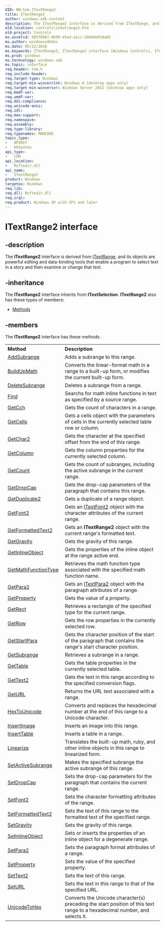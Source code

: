 ```yaml
---
UID: NN:tom.ITextRange2
title: ITextRange2
author: windows-sdk-content
description: The ITextRange2 interface is derived from ITextRange, and its objects are powerful editing and data-binding tools that enable a program to select text in a story and then examine or change that text.
old-location: controls\itextrange2.htm
old-project: Controls
ms.assetid: 905f0967-8b99-45ed-a1cc-19d49e919a65
ms.author: windowssdkdev
ms.date: 05/22/2018
ms.keywords: ITextRange2, ITextRange2 interface [Windows Controls], ITextRange2 interface [Windows Controls],described, controls.itextrange2, tom/ITextRange2
ms.prod: windows
ms.technology: windows-sdk
ms.topic: interface
req.header: tom.h
req.include-header: 
req.target-type: Windows
req.target-min-winverclnt: Windows 8 [desktop apps only]
req.target-min-winversvr: Windows Server 2012 [desktop apps only]
req.kmdf-ver: 
req.umdf-ver: 
req.ddi-compliance: 
req.unicode-ansi: 
req.idl: 
req.max-support: 
req.namespace: 
req.assembly: 
req.type-library: 
req.typenames: MANCODE
topic_type:
-	APIRef
-	kbSyntax
api_type:
-	COM
api_location:
-	Msftedit.dll
api_name:
-	ITextRange2
product: Windows
targetos: Windows
req.lib: 
req.dll: Msftedit.dll
req.irql: 
req.product: Windows XP with SP1 and later
---
```


# ITextRange2 interface


## -description


The <b>ITextRange2</b> interface is derived from <a href="https://msdn.microsoft.com/e19678cb-f951-458c-bf96-de4b123fd63a">ITextRange</a>, and its objects are powerful editing and data-binding tools that enable a program to select text in a story and then examine or change that text.


## -inheritance

The <b xmlns:loc="http://microsoft.com/wdcml/l10n">ITextRange2</b> interface inherits from <b>ITextSelection</b>. <b>ITextRange2</b> also has these types of members:
<ul>
<li><a href="https://docs.microsoft.com/">Methods</a></li>
</ul>

## -members

The <b>ITextRange2</b> interface has these methods.
<table class="members" id="memberListMethods">
<tr>
<th align="left" width="37%">Method</th>
<th align="left" width="63%">Description</th>
</tr>
<tr data="declared;">
<td align="left" width="37%">
<a href="https://msdn.microsoft.com/ffd1f166-a37c-4b39-9878-a4008260f675">AddSubrange</a>
</td>
<td align="left" width="63%">
Adds a subrange to this range.

</td>
</tr>
<tr data="declared;">
<td align="left" width="37%">
<a href="https://msdn.microsoft.com/b6382f09-126e-4107-a4b9-288777549181">BuildUpMath</a>
</td>
<td align="left" width="63%">
Converts the linear-format math in a range to a built-up form, or modifies the current built-up form.

</td>
</tr>
<tr data="declared;">
<td align="left" width="37%">
<a href="https://msdn.microsoft.com/ad75725d-ad92-45fc-a0a9-3227bfb99284">DeleteSubrange</a>
</td>
<td align="left" width="63%">
Deletes a subrange from a range. 

</td>
</tr>
<tr data="declared;">
<td align="left" width="37%">
<a href="https://msdn.microsoft.com/4935d322-016a-4c08-858e-42009a9f59f1">Find</a>
</td>
<td align="left" width="63%">
Searchs for math inline functions in text as specified by a source range.

</td>
</tr>
<tr data="declared;">
<td align="left" width="37%">
<a href="https://msdn.microsoft.com/a6f06062-3c8f-40c0-9b5d-6c22a647bfbc">GetCch</a>
</td>
<td align="left" width="63%">
Gets the count of characters in a range.

</td>
</tr>
<tr data="declared;">
<td align="left" width="37%">
<a href="https://msdn.microsoft.com/caaee637-d80a-44c6-9d9b-ed16a980afd9">GetCells</a>
</td>
<td align="left" width="63%">
Gets a cells object with the parameters of cells in the currently selected table row or column.

</td>
</tr>
<tr data="declared;">
<td align="left" width="37%">
<a href="https://msdn.microsoft.com/8ece8ca0-fd05-481c-9ce2-b2b7a3df354e">GetChar2</a>
</td>
<td align="left" width="63%">
Gets the character at the specified offset from the end of this range. 

</td>
</tr>
<tr data="declared;">
<td align="left" width="37%">
<a href="https://msdn.microsoft.com/d8e2c985-9799-42c9-b23d-43c16bae5c69">GetColumn</a>
</td>
<td align="left" width="63%">
Gets the column properties for the currently selected column.

</td>
</tr>
<tr data="declared;">
<td align="left" width="37%">
<a href="https://msdn.microsoft.com/library/windows/hardware/ff597609">GetCount</a>
</td>
<td align="left" width="63%">
Gets the count of subranges, including the  active subrange in the current range.

</td>
</tr>
<tr data="declared;">
<td align="left" width="37%">
<a href="https://msdn.microsoft.com/c653c002-6708-4813-83ae-1ea578bdcee2">GetDropCap</a>
</td>
<td align="left" width="63%">
Gets the drop-cap parameters of the paragraph that contains this range.

</td>
</tr>
<tr data="declared;">
<td align="left" width="37%">
<a href="https://msdn.microsoft.com/6dce56b6-463a-49d4-8e4b-397e2841544c">GetDuplicate2</a>
</td>
<td align="left" width="63%">
Gets a duplicate of a range object.

</td>
</tr>
<tr data="declared;">
<td align="left" width="37%">
<a href="https://msdn.microsoft.com/24ef7fb3-4cf4-46ed-9273-6f91c77f7641">GetFont2</a>
</td>
<td align="left" width="63%">
Gets an <a href="https://msdn.microsoft.com/d2d43bfd-7cdf-458a-822d-e3965bfe2284">ITextFont2</a> object with the character attributes of the current range.

</td>
</tr>
<tr data="declared;">
<td align="left" width="37%">
<a href="https://msdn.microsoft.com/9fe5d82d-b13e-4b94-beb6-15691d4c5176">GetFormattedText2</a>
</td>
<td align="left" width="63%">
Gets an <b>ITextRange2</b> object with the current range's formatted text.

</td>
</tr>
<tr data="declared;">
<td align="left" width="37%">
<a href="https://msdn.microsoft.com/a57ab2c2-1871-413a-bccd-47f5c1dd4570">GetGravity</a>
</td>
<td align="left" width="63%">
Gets the gravity of this range.

</td>
</tr>
<tr data="declared;">
<td align="left" width="37%">
<a href="https://msdn.microsoft.com/0ed4a595-c3e8-4bfa-805f-4c5dfd5e3a56">GetInlineObject</a>
</td>
<td align="left" width="63%">
Gets the properties of the inline object at the range active end.

</td>
</tr>
<tr data="declared;">
<td align="left" width="37%">
<a href="https://msdn.microsoft.com/00bae237-5853-430e-8313-563da0cf0fde">GetMathFunctionType</a>
</td>
<td align="left" width="63%">
Retrieves the math function type associated with the specified math function name.

</td>
</tr>
<tr data="declared;">
<td align="left" width="37%">
<a href="https://msdn.microsoft.com/b20ebe85-f2a6-4a19-8b25-f1f16ebf5627">GetPara2</a>
</td>
<td align="left" width="63%">
Gets an <a href="https://msdn.microsoft.com/31a0849f-c651-4178-b1ff-a4333bcde5d9">ITextPara2</a> object with the paragraph attributes of a range.

</td>
</tr>
<tr data="declared;">
<td align="left" width="37%">
<a href="https://msdn.microsoft.com/d5e636b9-d02e-46ac-b224-7d1019da44eb">GetProperty</a>
</td>
<td align="left" width="63%">
Gets the value of a property. 

</td>
</tr>
<tr data="declared;">
<td align="left" width="37%">
<a href="https://msdn.microsoft.com/14f0faab-ff37-4f86-a4ba-b6c207d7ddf0">GetRect</a>
</td>
<td align="left" width="63%">
Retrieves a rectangle of the specified type for the current range.

</td>
</tr>
<tr data="declared;">
<td align="left" width="37%">
<a href="https://msdn.microsoft.com/3f15605a-8f81-4fc4-ad12-5300ecd03c16">GetRow</a>
</td>
<td align="left" width="63%">
Gets the row properties in the currently selected row.

</td>
</tr>
<tr data="declared;">
<td align="left" width="37%">
<a href="https://msdn.microsoft.com/c6a59ffd-0271-4c2a-9a9e-f31287b47ce9">GetStartPara</a>
</td>
<td align="left" width="63%">
Gets the character position of the start of the paragraph that contains the range's start character position.

</td>
</tr>
<tr data="declared;">
<td align="left" width="37%">
<a href="https://msdn.microsoft.com/64b031cf-9d32-4e36-8e13-f32a53f00abf">GetSubrange</a>
</td>
<td align="left" width="63%">
Retrieves a subrange in a range.

</td>
</tr>
<tr data="declared;">
<td align="left" width="37%">
<a href="https://msdn.microsoft.com/ade77edf-6a9e-4c8d-a522-3158c802b6dd">GetTable</a>
</td>
<td align="left" width="63%">
Gets the table properties in the currently selected table. 

</td>
</tr>
<tr data="declared;">
<td align="left" width="37%">
<a href="https://msdn.microsoft.com/77f39808-b39d-45bb-ba03-3a27d503fe0e">GetText2</a>
</td>
<td align="left" width="63%">
Gets the text in this range according to the specified conversion flags.

</td>
</tr>
<tr data="declared;">
<td align="left" width="37%">
<a href="https://msdn.microsoft.com/library/windows/hardware/mt432962">GetURL</a>
</td>
<td align="left" width="63%">
Returns the URL text associated with a range.

</td>
</tr>
<tr data="declared;">
<td align="left" width="37%">
<a href="https://msdn.microsoft.com/024f9f32-2362-4f1c-b8db-9b4fb1ee157c">HexToUnicode</a>
</td>
<td align="left" width="63%">
Converts and replaces the hexadecimal number at the end of this range to a Unicode character.

</td>
</tr>
<tr data="declared;">
<td align="left" width="37%">
<a href="https://msdn.microsoft.com/CBC71EDC-CBE3-4C44-84C8-6AE6DEBC8D0C">InsertImage</a>
</td>
<td align="left" width="63%">
Inserts an image into this range.

</td>
</tr>
<tr data="declared;">
<td align="left" width="37%">
<a href="https://msdn.microsoft.com/f62cc778-8f06-43d1-985b-d233b02d3255">InsertTable</a>
</td>
<td align="left" width="63%">
Inserts a table in a range.

</td>
</tr>
<tr data="declared;">
<td align="left" width="37%">
<a href="https://msdn.microsoft.com/9906547b-e31c-48a6-961e-0b7f5c0c0506">Linearize</a>
</td>
<td align="left" width="63%">
Translates the built-up math, ruby, and other inline objects in this range to linearized form.

</td>
</tr>
<tr data="declared;">
<td align="left" width="37%">
<a href="https://msdn.microsoft.com/a635edd3-dcb9-4f1f-bf6e-774ce3f0c505">SetActiveSubrange</a>
</td>
<td align="left" width="63%">
Makes the specified  subrange the active subrange of this range.

</td>
</tr>
<tr data="declared;">
<td align="left" width="37%">
<a href="https://msdn.microsoft.com/189c1a69-44eb-4de0-8ffc-9a026d9e6f16">SetDropCap</a>
</td>
<td align="left" width="63%">
Sets the drop-cap parameters for the paragraph that contains the current range.

</td>
</tr>
<tr data="declared;">
<td align="left" width="37%">
<a href="https://msdn.microsoft.com/ff3c2bf3-efb8-454e-b0e2-e65afeb1a091">SetFont2</a>
</td>
<td align="left" width="63%">
Sets the character formatting attributes of the range.

</td>
</tr>
<tr data="declared;">
<td align="left" width="37%">
<a href="https://msdn.microsoft.com/151be9ee-da5d-4e50-a12e-0473cf1c7d91">SetFormattedText2</a>
</td>
<td align="left" width="63%">
Sets the text of this range to the formatted text of the specified range. 

</td>
</tr>
<tr data="declared;">
<td align="left" width="37%">
<a href="https://msdn.microsoft.com/10214543-36da-46e3-b926-0ba088f84a7b">SetGravity</a>
</td>
<td align="left" width="63%">
Sets the gravity of this range.

</td>
</tr>
<tr data="declared;">
<td align="left" width="37%">
<a href="https://msdn.microsoft.com/56876a42-a972-4a19-a8f7-a5e37c0d77f0">SetInlineObject</a>
</td>
<td align="left" width="63%">
Sets or inserts the properties of an inline object for a degenerate range.

</td>
</tr>
<tr data="declared;">
<td align="left" width="37%">
<a href="https://msdn.microsoft.com/ffd25a04-27a8-47c0-95a4-d66291971819">SetPara2</a>
</td>
<td align="left" width="63%">
Sets the paragraph format attributes of a range.

</td>
</tr>
<tr data="declared;">
<td align="left" width="37%">
<a href="https://msdn.microsoft.com/0d6c2f44-40e9-48b2-850d-d74d7a50fa0d">SetProperty</a>
</td>
<td align="left" width="63%">
Sets the value of the specified property.

</td>
</tr>
<tr data="declared;">
<td align="left" width="37%">
<a href="https://msdn.microsoft.com/dd7a8a16-6cb5-40ee-8f5f-e51e68785d93">SetText2</a>
</td>
<td align="left" width="63%">
Sets the text of this range.

</td>
</tr>
<tr data="declared;">
<td align="left" width="37%">
<a href="https://msdn.microsoft.com/f8e62056-5177-4c88-99d8-32ca30bc71e5">SetURL</a>
</td>
<td align="left" width="63%">
Sets the text in this range to that of the specified URL.

</td>
</tr>
<tr data="declared;">
<td align="left" width="37%">
<a href="https://msdn.microsoft.com/538f7db4-0739-421c-9d51-8144b2d52334">UnicodeToHex</a>
</td>
<td align="left" width="63%">
Converts the Unicode character(s) preceding the start position of this text range to a hexadecimal number, and selects it.

</td>
</tr>
</table> 


